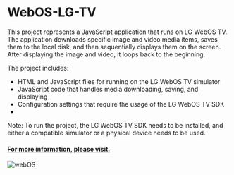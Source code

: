 # WebOS-LG-TV

This project represents a JavaScript application that runs on LG WebOS TV. The application downloads specific image and video media items, saves them to the local disk, and then sequentially displays them on the screen. After displaying the image and video, it loops back to the beginning.

The project includes:

- HTML and JavaScript files for running on the LG WebOS TV simulator
- JavaScript code that handles media downloading, saving, and displaying
- Configuration settings that require the usage of the LG WebOS TV SDK
- 
Note: To run the project, the LG WebOS TV SDK needs to be installed, and either a compatible simulator or a physical device needs to be used.

#### [For more information, please visit.](https://webostv.developer.lge.com/develop/tools/sdk-downloading-installer)

![webOS](https://github.com/nurullahay/weather-app/assets/91831803/372ab8b8-5167-450b-9253-b4338eb0c71e)
